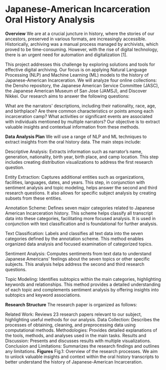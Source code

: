 # Japanese-American Incarceration Oral History Analysis


**Overview**
We are at a crucial juncture in history, where the stories of our ancestors, preserved in various formats, are increasingly accessible. Historically, archiving was a manual process managed by archivists, which proved to be time-consuming. However, with the rise of digital technology, there is an urgent need for automation and digitalization [1].

This project addresses this challenge by exploring solutions and tools for effective digital archiving. Our focus is on applying Natural Language Processing (NLP) and Machine Learning (ML) models to the history of Japanese-American Incarceration. We will analyze four online collections: the Densho repository, the Japanese American Service Committee (JASC), the Japanese American Museum of San Jose (JAMSJ), and Discover Nikkei. Our research aims to answer the following questions:

What are the narrators' descriptions, including their nationality, race, age, and birthplace?
Are there common characteristics or points among each incarceration camp?
What activities or significant events are associated with individuals mentioned by multiple narrators?
Our objective is to extract valuable insights and contextual information from these methods.

**Data Analysis Plan**
We will use a range of NLP and ML techniques to extract insights from the oral history data. The main steps include:

Descriptive Analysis: Extracts information such as narrator’s name, generation, nationality, birth year, birth place, and camp location. This step includes creating distribution visualizations to address the first research question.

Entity Extraction: Captures additional entities such as organizations, facilities, languages, dates, and years. This step, in conjunction with sentiment analysis and topic modeling, helps answer the second and third research questions. It also allows for specific subject analysis by creating subsets from these entities.

Annotation Scheme: Defines seven major categories related to Japanese American Incarceration history. This scheme helps classify all transcript data into these categories, facilitating more focused analysis. It is used in conjunction with text classification and is foundational for further analysis.

Text Classification: Labels and classifies all text data into the seven categories defined by the annotation scheme. This method enables organized data analysis and focused examination of categorized topics.

Sentiment Analysis: Computes sentiments from text data to understand Japanese Americans' feelings about the seven topics or other specific subjects. This analysis helps address the second and third research questions.

Topic Modeling: Identifies subtopics within the main categories, highlighting keywords and relationships. This method provides a detailed understanding of each topic and complements sentiment analysis by offering insights into subtopics and keyword associations.

**Research Structure**
The research paper is organized as follows:

Related Work: Reviews 23 research papers relevant to our subject, highlighting useful methods for our analysis.
Data Collection: Describes the processes of obtaining, cleaning, and preprocessing data using computational methods.
Methodologies: Provides detailed explanations of the tools, methods, and analyses used in the main tasks.
Results and Discussion: Presents and discusses results with multiple visualizations.
Conclusion and Limitations: Summarizes the research findings and outlines any limitations.
**Figures**
Fig.1: Overview of the research processes.
We aim to unlock valuable insights and context within the oral history transcripts to better understand the history of Japanese-American Incarceration.
